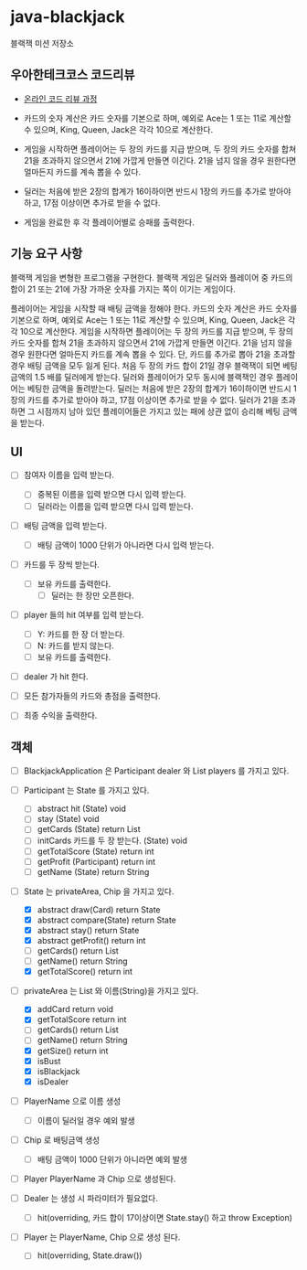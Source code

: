 # java-blackjack

블랙잭 미션 저장소

## 우아한테크코스 코드리뷰

- [온라인 코드 리뷰 과정](https://github.com/woowacourse/woowacourse-docs/blob/master/maincourse/README.md)

- 카드의 숫자 계산은 카드 숫자를 기본으로 하며, 예외로 Ace는 1 또는 11로 계산할 수 있으며, King, Queen, Jack은 각각 10으로 계산한다.
- 게임을 시작하면 플레이어는 두 장의 카드를 지급 받으며, 두 장의 카드 숫자를 합쳐 21을 초과하지 않으면서 21에 가깝게 만들면 이긴다. 21을 넘지 않을 경우 원한다면 얼마든지 카드를 계속 뽑을 수 있다.
- 딜러는 처음에 받은 2장의 합계가 16이하이면 반드시 1장의 카드를 추가로 받아야 하고, 17점 이상이면 추가로 받을 수 없다.
- 게임을 완료한 후 각 플레이어별로 승패를 출력한다.

## 기능 요구 사항

블랙잭 게임을 변형한 프로그램을 구현한다. 블랙잭 게임은 딜러와 플레이어 중 카드의 합이 21 또는 21에 가장 가까운 숫자를 가지는 쪽이 이기는 게임이다.

플레이어는 게임을 시작할 때 배팅 금액을 정해야 한다. 카드의 숫자 계산은 카드 숫자를 기본으로 하며, 예외로 Ace는 1 또는 11로 계산할 수 있으며, King, Queen, Jack은 각각 10으로 계산한다.
게임을 시작하면 플레이어는 두 장의 카드를 지급 받으며, 두 장의 카드 숫자를 합쳐 21을 초과하지 않으면서 21에 가깝게 만들면 이긴다. 21을 넘지 않을 경우 원한다면 얼마든지 카드를 계속 뽑을 수 있다. 단,
카드를 추가로 뽑아 21을 초과할 경우 배팅 금액을 모두 잃게 된다. 처음 두 장의 카드 합이 21일 경우 블랙잭이 되면 베팅 금액의 1.5 배를 딜러에게 받는다. 딜러와 플레이어가 모두 동시에 블랙잭인 경우
플레이어는 베팅한 금액을 돌려받는다. 딜러는 처음에 받은 2장의 합계가 16이하이면 반드시 1장의 카드를 추가로 받아야 하고, 17점 이상이면 추가로 받을 수 없다. 딜러가 21을 초과하면 그 시점까지 남아 있던
플레이어들은 가지고 있는 패에 상관 없이 승리해 베팅 금액을 받는다.

## UI

- [ ] 참여자 이름을 입력 받는다.
    - [ ] 중복된 이름을 입력 받으면 다시 입력 받는다.
    - [ ] 딜러라는 이름을 입력 받으면 다시 입력 받는다.

- [ ] 배팅 금액을 입력 받는다.
    - [ ] 배팅 금액이 1000 단위가 아니라면 다시 입력 받는다.

- [ ] 카드를 두 장씩 받는다.
    - [ ] 보유 카드를 출력한다.
        - [ ] 딜러는 한 장만 오픈한다.

- [ ] player 들의 hit 여부를 입력 받는다.
    - [ ] Y: 카드를 한 장 더 받는다.
    - [ ] N: 카드를 받지 않는다.
    - [ ] 보유 카드를 출력한다.

- [ ] dealer 가 hit 한다.

- [ ] 모든 참가자들의 카드와 총점을 출력한다.

- [ ] 최종 수익을 출력한다.

## 객체

- [ ] BlackjackApplication 은 Participant dealer 와 List<Participant> players 를 가지고 있다.

- [ ] Participant 는 State 를 가지고 있다.
    - [ ] abstract hit (State) void
    - [ ] stay (State) void
    - [ ] getCards (State) return List<Card>
    - [ ] initCards 카드를 두 장 받는다. (State) void
    - [ ] getTotalScore (State) return int
    - [ ] getProfit (Participant) return int
    - [ ] getName (State) return String

- [ ] State 는 privateArea, Chip 을 가지고 있다.
    - [x] abstract draw(Card) return State
    - [x] abstract compare(State) return State
    - [x] abstract stay() return State
    - [x] abstract getProfit() return int
    - [ ] getCards() return List<Card>
    - [ ] getName() return String
    - [x] getTotalScore() return int

- [ ] privateArea 는 List<Card> 와 이름(String)을 가지고 있다.
    - [x] addCard return void
    - [x] getTotalScore return int
    - [ ] getCards() return List<Card>
    - [ ] getName() return String
    - [x] getSize() return int
    - [x] isBust
    - [x] isBlackjack
    - [x] isDealer

- [ ] PlayerName 으로 이름 생성
    - [ ] 이름이 딜러일 경우 예외 발생

- [ ] Chip 로 배팅금액 생성
    - [ ] 배팅 금액이 1000 단위가 아니라면 예외 발생

- [ ] Player PlayerName 과 Chip 으로 생성된다.

- [ ] Dealer 는 생성 시 파라미터가 필요없다.
    - [ ] hit(overriding, 카드 합이 17이상이면 State.stay() 하고 throw Exception)

- [ ] Player 는 PlayerName, Chip 으로 생성 된다.
    - [ ] hit(overriding, State.draw())